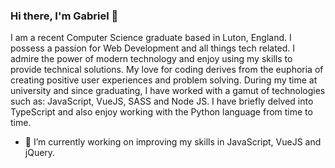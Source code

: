 ### Hi there, I'm Gabriel 👋



I am a recent Computer Science graduate based in Luton, England. 
I possess a passion for Web Development and all things tech related.
I admire the power of modern technology and enjoy using my skills to provide technical solutions.
My love for coding derives from the euphoria of creating positive user experiences and problem solving.
During my time at university and since graduating, I have worked with a gamut of technologies such as: JavaScript, VueJS, SASS and Node JS. I have briefly delved into TypeScript and also enjoy working with the Python language from time to time. 


- 🔭 I’m currently working on improving my skills in JavaScript, VueJS and jQuery.
